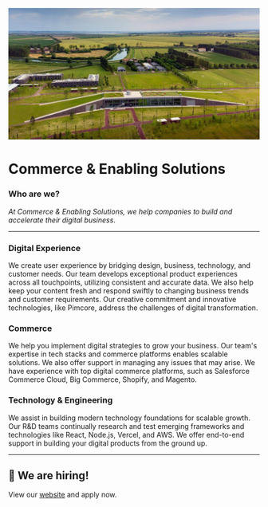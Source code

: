 ![enabling-solutions](https://raw.githubusercontent.com/enabling-solutions/.github/main/profile/enabling-solutions.webp)

# Commerce & Enabling Solutions

### Who are we? 

*At Commerce & Enabling Solutions, we help companies to build and accelerate their digital business*.

---

### Digital Experience

We create user experience by bridging design, business, technology, and customer needs. Our team develops exceptional product experiences across all touchpoints, utilizing consistent and accurate data. We also help keep your content fresh and respond swiftly to changing business trends and customer requirements. Our creative commitment and innovative technologies, like Pimcore, address the challenges of digital transformation.

### Commerce

We help you implement digital strategies to grow your business. Our team's expertise in tech stacks and commerce platforms enables scalable solutions. We also offer support in managing any issues that may arise. We have experience with top digital commerce platforms, such as Salesforce Commerce Cloud, Big Commerce, Shopify, and Magento.

### Technology & Engineering

We assist in building modern technology foundations for scalable growth. Our R&D teams continually research and test emerging frameworks and technologies like React, Node.js, Vercel, and AWS. We offer end-to-end support in building your digital products from the ground up.

---

## :round_pushpin: We are hiring!
View our [website](https://enabling-solutions.com/) and apply now.
